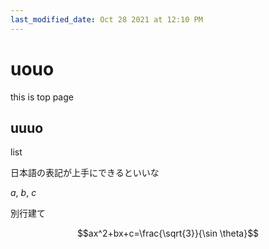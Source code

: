 ```yaml
---
last_modified_date: Oct 28 2021 at 12:10 PM
---
```



# uouo

this is top page

## uuuo

list

日本語の表記が上手にできるといいな

$a$, $b$, $c$

別行建て

$$ax^2+bx+c=\frac{\sqrt{3}}{\sin \theta}$$